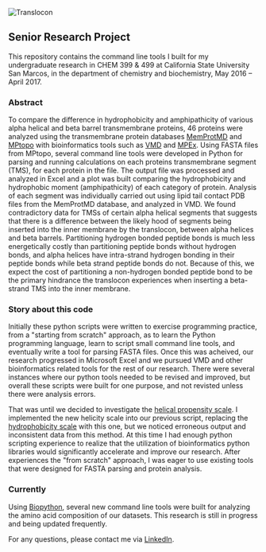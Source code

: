 ![Translocon](https://upload.wikimedia.org/wikipedia/commons/thumb/b/bc/OST_PM-1.jpg/220px-OST_PM-1.jpg)

## Senior Research Project

This repository contains the command line tools I built for my undergraduate research in CHEM 399 & 499 at California State University San Marcos, in the department of chemistry and biochemistry, May 2016 – April 2017.


### Abstract

To compare the difference in hydrophobicity and amphipathicity of various alpha helical and beta barrel transmembrane proteins, 46 proteins were analyzed using the transmembrane protein databases [MemProtMD](http://sbcb.bioch.ox.ac.uk/memprotmd/beta/) and [MPtopo](http://blanco.biomol.uci.edu/mptopo/) with bioinformatics tools such as [VMD](http://www.ks.uiuc.edu/Research/vmd/) and [MPEx](http://blanco.biomol.uci.edu/mpex/). Using FASTA files from MPtopo, several command line tools were developed in Python for parsing and running calculations on each proteins transmembrane segment (TMS), for each protein in the file. The output file was processed and analyzed in Excel and a plot was built comparing the hydrophobicity and hydrophobic moment (amphipathicity) of each category of protein. Analysis of each segment was individually carried out using lipid tail contact PDB files from the MemProtMD database, and analyzed in VMD. We found contradictory data for TMSs of certain alpha helical segments that suggests that there is a difference between the likely hood of segments being inserted into the inner membrane by the translocon, between alpha helices and beta barrels. Partitioning hydrogen bonded peptide bonds is much less energetically costly than partitioning peptide bonds without hydrogen bonds, and alpha helices have intra-strand hydrogen bonding in their peptide bonds while beta strand peptide bonds do not. Because of this, we expect the cost of partitioning a non-hydrogen bonded peptide bond to be the primary hindrance the translocon experiences when inserting a beta-strand TMS into the inner membrane.


### Story about this code

Initially these python scripts were written to exercise programming practice, from a "starting from scratch" approach, as to learn the Python programming language, learn to script small command line tools, and eventually write a tool for parsing FASTA files. Once this was acheived, our research progressed in Microsoft Excel and we pursued VMD and other bioinformatics related tools for the rest of our research. There were several instances where our python tools needed to be revised and improved, but overall these scripts were built for one purpose, and not revisted unless there were analysis errors.

That was until we decided to investigate the [helical propensity scale](https://www.ncbi.nlm.nih.gov/pmc/articles/PMC2249854/). I implemented the new helicity scale into our previous script, replacing the [hydrophobicity scale](http://blanco.biomol.uci.edu/hydrophobicity_scales.html) with this one, but we noticed erroneous output and inconsistent data from this method. At this time I had enough python scripting experience to realize that the utilization of bioinformatics python libraries would significantly accelerate and improve our research. After experiences the "from scratch" approach, I was eager to use existing tools that were designed for FASTA parsing and protein analysis.


### Currently

Using [Biopython](http://biopython.org/wiki/Documentation), several new command line tools were built for analyzing the amino acid composition of our datasets. This research is still in progress and being updated frequently.


For any questions, please contact me via [LinkedIn](https://www.linkedin.com/in/simonkeng).